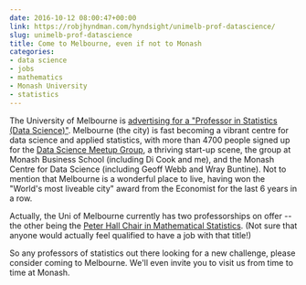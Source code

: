```yaml
---
date: 2016-10-12 08:00:47+00:00
link: https://robjhyndman.com/hyndsight/unimelb-prof-datascience/
slug: unimelb-prof-datascience
title: Come to Melbourne, even if not to Monash
categories:
- data science
- jobs
- mathematics
- Monash University
- statistics
---
```


The University of Melbourne is [advertising for a "Professor in Statistics (Data Science)"](http://jobs.unimelb.edu.au/caw/en/job/888074/professor-in-statistics-data-science). Melbourne (the city) is fast becoming a vibrant centre for data science and applied statistics, with more than 4700 people signed up for the [Data Science Meetup Group](https://www.meetup.com/Data-Science-Melbourne/), a thriving start-up scene, the group at Monash Business School (including Di Cook and me), and the Monash Centre for Data Science (including Geoff Webb and Wray Buntine). Not to mention that Melbourne is a wonderful place to live, having won the "World's most liveable city" award from the Economist for the last 6 years in a row.

Actually, the Uni of Melbourne currently has two professorships on offer -- the other being the [Peter Hall Chair in Mathematical Statistics](http://jobs.unimelb.edu.au/caw/en/job/888076/peter-hall-chair-in-mathematical-statistics). (Not sure that anyone would actually feel qualified to have a job with that title!)

So any professors of statistics out there looking for a new challenge, please consider coming to Melbourne. We'll even invite you to visit us from time to time at Monash.
